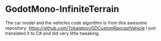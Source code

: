 # GodotMono-InfiniteTerrain

The car model and the vehicles code algorithm is from this awesome repository: https://github.com/Tobalation/GDCustomRaycastVehicle
I just translated it to C# and did very little tweaking.
